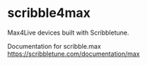 # scribble4max

Max4Live devices built with Scribbletune.

Documentation for scribble.max https://scribbletune.com/documentation/max
